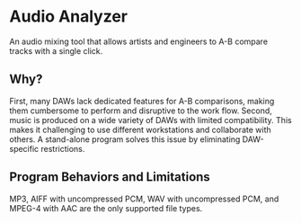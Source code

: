 # Audio Analyzer

An audio mixing tool that allows artists and engineers to A-B compare tracks with a single click.

## Why?
First, many DAWs lack dedicated features for A-B comparisons, making them cumbersome to perform and disruptive to the work flow.
Second, music is produced on a wide variety of DAWs with limited compatibility. This makes it challenging to use different
workstations and collaborate with others. A stand-alone program solves this issue by eliminating DAW-specific restrictions.

## Program Behaviors and Limitations
MP3, AIFF with uncompressed PCM, WAV with uncompressed PCM, and MPEG-4 with AAC are the only supported file types.

